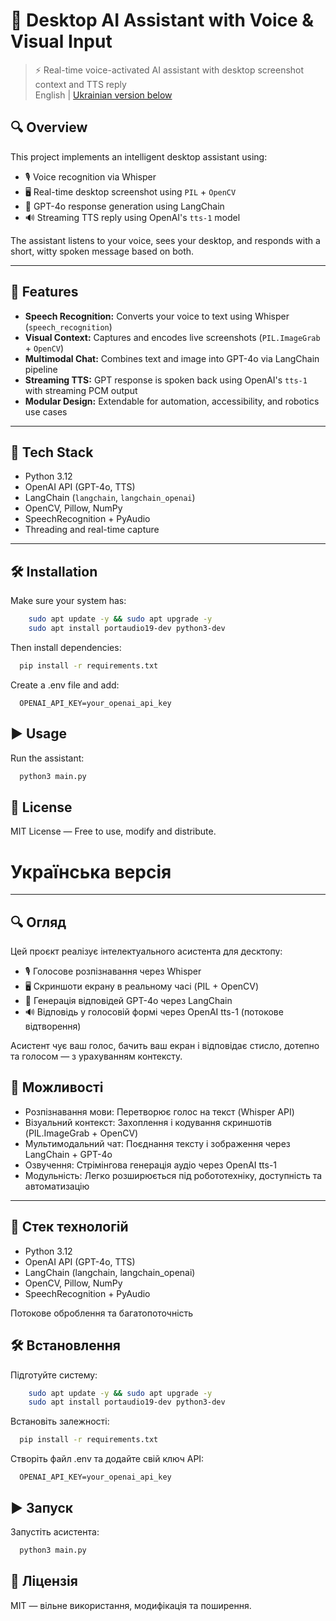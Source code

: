 # 🧠 Desktop AI Assistant with Voice & Visual Input

> ⚡ Real-time voice-activated AI assistant with desktop screenshot context and TTS reply  
> English | [Ukrainian version below](#українська-версія)

## 🔍 Overview

This project implements an intelligent desktop assistant using:
- 🎙️ Voice recognition via Whisper
- 🖥️ Real-time desktop screenshot using `PIL` + `OpenCV`
- 🧠 GPT-4o response generation using LangChain
- 🔊 Streaming TTS reply using OpenAI's `tts-1` model

The assistant listens to your voice, sees your desktop, and responds with a short, witty spoken message based on both.

---

## 🚀 Features

- **Speech Recognition:** Converts your voice to text using Whisper (`speech_recognition`)
- **Visual Context:** Captures and encodes live screenshots (`PIL.ImageGrab` + `OpenCV`)
- **Multimodal Chat:** Combines text and image into GPT-4o via LangChain pipeline
- **Streaming TTS:** GPT response is spoken back using OpenAI's `tts-1` with streaming PCM output
- **Modular Design:** Extendable for automation, accessibility, and robotics use cases

---

## 🧩 Tech Stack

- Python 3.12
- OpenAI API (GPT-4o, TTS)
- LangChain (`langchain`, `langchain_openai`)
- OpenCV, Pillow, NumPy
- SpeechRecognition + PyAudio
- Threading and real-time capture

---

## 🛠 Installation

Make sure your system has:

```bash
    sudo apt update -y && sudo apt upgrade -y
    sudo apt install portaudio19-dev python3-dev
```

Then install dependencies:

```bash
  pip install -r requirements.txt
```

Create a .env file and add:

``` dotenv
  OPENAI_API_KEY=your_openai_api_key
```

## ▶️ Usage

Run the assistant:

```bash
  python3 main.py
```

## 📄 License

MIT License — Free to use, modify and distribute.

# Українська версія

--- 

## 🔍 Огляд

Цей проєкт реалізує інтелектуального асистента для десктопу:
- 🎙️ Голосове розпізнавання через Whisper
- 🖥️ Скриншоти екрану в реальному часі (PIL + OpenCV)
- 🧠 Генерація відповідей GPT-4o через LangChain
- 🔊 Відповідь у голосовій формі через OpenAI tts-1 (потокове відтворення)

Асистент чує ваш голос, бачить ваш екран і відповідає стисло, дотепно та голосом — з урахуванням контексту.

## 🚀 Можливості
- Розпізнавання мови: Перетворює голос на текст (Whisper API)
- Візуальний контекст: Захоплення і кодування скриншотів (PIL.ImageGrab + OpenCV)
- Мультимодальний чат: Поєднання тексту і зображення через LangChain + GPT-4o
- Озвучення: Стрімінгова генерація аудіо через OpenAI tts-1
- Модульність: Легко розширюється під робототехніку, доступність та автоматизацію

---

## 🧩 Стек технологій
- Python 3.12
- OpenAI API (GPT-4o, TTS)
- LangChain (langchain, langchain_openai)
- OpenCV, Pillow, NumPy
-  SpeechRecognition + PyAudio

Потокове оброблення та багатопоточність

## 🛠 Встановлення
Підготуйте систему:
```bash
    sudo apt update -y && sudo apt upgrade -y
    sudo apt install portaudio19-dev python3-dev
```

Встановіть залежності:
```bash
  pip install -r requirements.txt
```

Створіть файл .env та додайте свій ключ API:
```dotenv
  OPENAI_API_KEY=your_openai_api_key
```
## ▶️ Запуск
Запустіть асистента:

```bash
  python3 main.py
```

## 📄 Ліцензія
MIT — вільне використання, модифікація та поширення.
